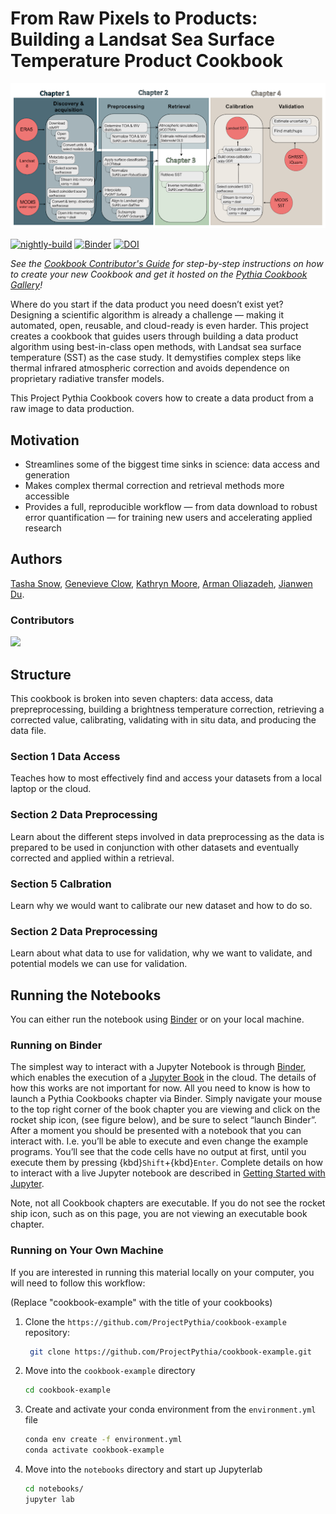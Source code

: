 # From Raw Pixels to Products: Building a Landsat Sea Surface Temperature Product Cookbook

<img src="thumbnails/cookbook_schem_genev.png" alt="thumbnail" width="600"/>

[![nightly-build](https://github.com/ProjectPythia/cookbook-template/actions/workflows/nightly-build.yaml/badge.svg)](https://github.com/ProjectPythia/cookbook-template/actions/workflows/nightly-build.yaml)
[![Binder](https://binder.projectpythia.org/badge_logo.svg)](https://binder.projectpythia.org/v2/gh/ProjectPythia/cookbook-template/main?labpath=notebooks)
[![DOI](https://zenodo.org/badge/475509405.svg)](https://zenodo.org/badge/latestdoi/475509405)

_See the [Cookbook Contributor's Guide](https://projectpythia.org/cookbook-guide) for step-by-step instructions on how to create your new Cookbook and get it hosted on the [Pythia Cookbook Gallery](https://cookbooks.projectpythia.org)!_

Where do you start if the data product you need doesn’t exist yet? Designing a scientific algorithm is already a challenge — making it automated, open, reusable, and cloud-ready is even harder. This project creates a cookbook that guides users through building a data product algorithm using best-in-class open methods, with Landsat sea surface temperature (SST) as the case study. It demystifies complex steps like thermal infrared atmospheric correction and avoids dependence on proprietary radiative transfer models. 

This Project Pythia Cookbook covers how to create a data product from a raw image to data production. 

## Motivation

- Streamlines some of the biggest time sinks in science: data access and generation
- Makes complex thermal correction and retrieval methods more accessible
- Provides a full, reproducible workflow — from data download to robust error quantification — for training new users and accelerating applied research

## Authors

[Tasha Snow](https://github.com/tsnow03), [Genevieve Clow](https://github.com/genna-clow), [Kathryn Moore](https://github.com/kamoore14), [Arman Oliazadeh](https://github.com/Arri2424), [Jianwen Du](https://github.com/Janewendo). 

### Contributors

<a href="https://github.com/ProjectPythia/cookbook-template/graphs/contributors">
  <img src="https://contrib.rocks/image?repo=ProjectPythia/cookbook-template" />
</a>

## Structure

This cookbook is broken into seven chapters: data access, data prepreprocessing, building a brightness temperature correction, retrieving a corrected value, calibrating, validating with in situ data, and producing the data file.

### Section 1 Data Access

Teaches how to most effectively find and access your datasets from a local laptop or the cloud.

### Section 2 Data Preprocessing

Learn about the different steps involved in data preprocessing as the data is prepared to be used in conjunction with other datasets and eventually corrected and applied within a retrieval.

### Section 5 Calbration

Learn why we would want to calibrate our new dataset and how to do so.

### Section 2 Data Preprocessing

Learn about what data to use for validation, why we want to validate, and potential models we can use for validation.

## Running the Notebooks

You can either run the notebook using [Binder](https://binder.projectpythia.org/) or on your local machine.

### Running on Binder

The simplest way to interact with a Jupyter Notebook is through
[Binder](https://binder.projectpythia.org/), which enables the execution of a
[Jupyter Book](https://jupyterbook.org) in the cloud. The details of how this works are not
important for now. All you need to know is how to launch a Pythia
Cookbooks chapter via Binder. Simply navigate your mouse to
the top right corner of the book chapter you are viewing and click
on the rocket ship icon, (see figure below), and be sure to select
“launch Binder”. After a moment you should be presented with a
notebook that you can interact with. I.e. you’ll be able to execute
and even change the example programs. You’ll see that the code cells
have no output at first, until you execute them by pressing
{kbd}`Shift`\+{kbd}`Enter`. Complete details on how to interact with
a live Jupyter notebook are described in [Getting Started with
Jupyter](https://foundations.projectpythia.org/foundations/getting-started-jupyter).

Note, not all Cookbook chapters are executable. If you do not see
the rocket ship icon, such as on this page, you are not viewing an
executable book chapter.


### Running on Your Own Machine

If you are interested in running this material locally on your computer, you will need to follow this workflow:

(Replace "cookbook-example" with the title of your cookbooks)

1. Clone the `https://github.com/ProjectPythia/cookbook-example` repository:

   ```bash
    git clone https://github.com/ProjectPythia/cookbook-example.git
   ```

1. Move into the `cookbook-example` directory
   ```bash
   cd cookbook-example
   ```
1. Create and activate your conda environment from the `environment.yml` file
   ```bash
   conda env create -f environment.yml
   conda activate cookbook-example
   ```
1. Move into the `notebooks` directory and start up Jupyterlab
   ```bash
   cd notebooks/
   jupyter lab
   ```
